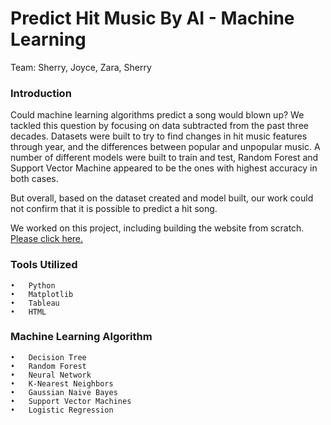 # Predict Hit Music By AI - Machine Learning

Team: Sherry, Joyce, Zara, Sherry

### Introduction
Could machine learning algorithms predict a song would blown up? We tackled this question by focusing on data subtracted from the past three decades. Datasets were built to try to find changes in hit music features through year, and the differences between popular and unpopular music. A number of different models were built to train and test, Random Forest and Support Vector Machine appeared to be the ones with highest accuracy in both cases. 

But overall, based on the dataset created and model built, our work could not confirm that it is possible to predict a hit song.

We worked on this project, including building the website from scratch. [Please click here.](hyh-sherry.github.io/hitmusic_predict/)

### Tools Utilized
    •	Python
    •	Matplotlib
    •	Tableau
    •	HTML

### Machine Learning Algorithm
    •	Decision Tree
    •	Random Forest
    •	Neural Network
    •	K-Nearest Neighbors
    •	Gaussian Naive Bayes
    •	Support Vector Machines
    •	Logistic Regression
